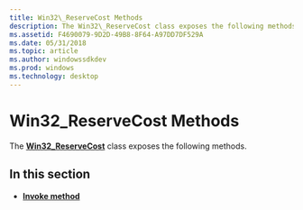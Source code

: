 ```yaml
---
title: Win32\_ReserveCost Methods
description: The Win32\_ReserveCost class exposes the following methods.
ms.assetid: F4690079-9D2D-49B8-8F64-A97DD7DF529A
ms.date: 05/31/2018
ms.topic: article
ms.author: windowssdkdev
ms.prod: windows
ms.technology: desktop
---
```


# Win32\_ReserveCost Methods

The [**Win32\_ReserveCost**](win32-reservecost.md) class exposes the following methods.

## In this section

-   [**Invoke method**](invoke-method-in-class-win32-reservecost.md)

 

 




